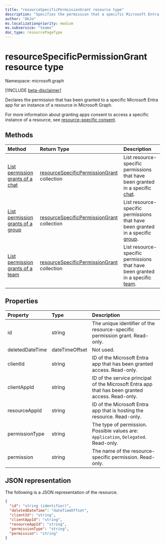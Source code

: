 ```yaml
---
title: "resourceSpecificPermissionGrant resource type"
description: "Specifies the permission that a specific Microsoft Entra app has."
author: "AkJo"
ms.localizationpriority: medium
ms.subservice: "teams"
doc_type: resourcePageType
---
```


# resourceSpecificPermissionGrant resource type

Namespace: microsoft.graph

[!INCLUDE [beta-disclaimer](../../includes/beta-disclaimer.md)]

Declares the permission that has been granted to a specific Microsoft Entra app for an instance of a resource in Microsoft Graph.

For more information about granting apps consent to access a specific instance of a resource, see [resource-specific consent](/microsoftteams/platform/graph-api/rsc/resource-specific-consent).

## Methods

|  Method                                                                   |  Return Type                                                                     | Description                                                  | 
| :------------------------------------------------------------------------ | :------------------------------------------------------------------------------- | :----------------------------------------------------------- |
|[List permission grants of a chat](../api/chat-list-permissiongrants.md)   | [resourceSpecificPermissionGrant](resourcespecificpermissiongrant.md) collection | List resource-specific permissions that have been granted in a specific [chat](chat.md).  |
|[List permission grants of a group](../api/group-list-permissiongrants.md) | [resourceSpecificPermissionGrant](resourcespecificpermissiongrant.md) collection | List resource-specific permissions that have been granted in a specific [group](group.md). |
|[List permission grants of a team](../api/team-list-permissiongrants.md) | [resourceSpecificPermissionGrant](resourcespecificpermissiongrant.md) collection | List resource-specific permissions that have been granted in a specific [team](team.md). |

## Properties

| Property        | Type          | Description                                                                           |
| :-------------- | :------------ | :------------------------------------------------------------------------------------ |
| id              | string        | The unique identifier of the resource-specific permission grant. Read-only.           |
| deletedDateTime | dateTimeOffset| Not used.                                                                             |
| clientId        | string        | ID of the Microsoft Entra app that has been granted access. Read-only.                            |
| clientAppId     | string        | ID of the service principal of the Microsoft Entra app that has been granted access. Read-only.   |
| resourceAppId   | string        | ID of the Microsoft Entra app that is hosting the resource. Read-only.                        |
| permissionType  | string        | The type of permission. Possible values are: `Application`, `Delegated`. Read-only. |
| permission      | string        | The name of the resource-specific permission. Read-only.                                                |

## JSON representation

The following is a JSON representation of the resource.

<!-- {
  "blockType": "resource",
  "keyProperty": "id",
  "@odata.type": "microsoft.graph.resourceSpecificPermissionGrant"
}-->

```json
{
  "id": "string (identifier)",
  "deletedDateTime": "dateTimeOffset",
  "clientId": "string",
  "clientAppId": "string",
  "resourceAppId": "string",
  "permissionType": "string",
  "permission": "string"
}
```
